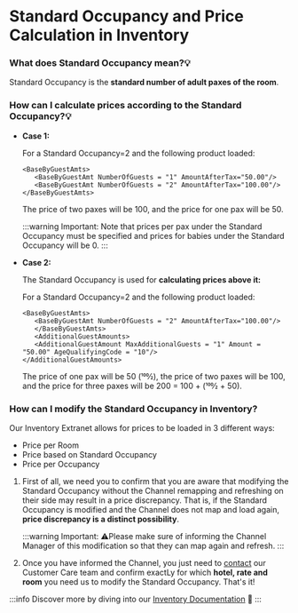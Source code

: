 ﻿---
sidebar_position: 2
---

# Standard Occupancy and Price Calculation in Inventory

### What does Standard Occupancy mean?💡
Standard Occupancy is the **standard number of adult paxes of the room**.

### How can I calculate prices according to the Standard Occupancy?💡
- **Case 1:**

	For a Standard Occupancy=2 and the following product loaded:

	```
	<BaseByGuestAmts>
	   <BaseByGuestAmt NumberOfGuests = "1" AmountAfterTax="50.00"/>
	   <BaseByGuestAmt NumberOfGuests = "2" AmountAfterTax="100.00"/>
	</BaseByGuestAmts>
	```

	The price of two paxes will be 100, and the price for one pax will be 50.

	:::warning Important:
	Note that prices per pax under the Standard Occupancy must be specified and prices for babies under the Standard Occupancy will be 0.
	:::

- **Case 2:**

	The Standard Occupancy is used for **calculating prices above it:**

	For a Standard Occupancy=2 and the following product loaded:

	```
	<BaseByGuestAmts>
	   <BaseByGuestAmt NumberOfGuests = "2" AmountAfterTax="100.00"/>
	   </BaseByGuestAmts>
	   <AdditionalGuestAmounts>
	   <AdditionalGuestAmount MaxAdditionalGuests = "1" Amount = "50.00" AgeQualifyingCode = "10"/>
	</AdditionalGuestAmounts>
	``` 

	The price of one pax will be 50 (100⁄2), the price of two paxes will be 100, and the price for three paxes will be 200 = 100 + (100⁄2 + 50).

### How can I modify the Standard Occupancy in Inventory?
Our Inventory Extranet allows for prices to be loaded in 3 different ways:

- Price per Room
- Price based on Standard Occupancy
- Price per Occupancy

1. First of all, we need you to confirm that you are aware that modifying the Standard Occupancy without the Channel remapping and refreshing on their side may result in a price discrepancy. That is, if the Standard Occupancy is modified and the Channel does not map and load again, **price discrepancy is a distinct possibility**. 

	:::warning Important:
	⚠️Please make sure of informing the Channel Manager of this modification so that they can map again and refresh. 
	:::

2. Once you have informed the Channel, you just need to [contact](https://app.travelgatex.com/tickets) our Customer Care team and confirm exactLy for which **hotel, rate and room** you need us to modify the Standard Occupancy. That's it!

 
:::info
Discover more by diving into our [Inventory Documentation](/docs/apps/inventory/quickstart) 🚀
:::